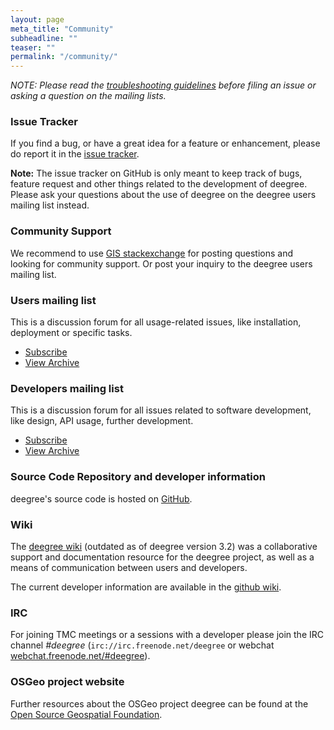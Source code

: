 ```yaml
---
layout: page
meta_title: "Community"
subheadline: ""
teaser: ""
permalink: "/community/"
---
```


<em>NOTE: Please read the <a href="/community/guidelines">troubleshooting guidelines</a> before filing an issue or asking a question on the mailing lists.</em>

### Issue Tracker

If you find a bug, or have a great idea for a feature or enhancement, please do report it in the <a href="https://github.com/deegree/deegree3/issues">issue tracker</a>.

**Note:** The issue tracker on GitHub is only meant to keep track of bugs, feature request and other things related to the development of deegree. Please ask your questions about the use of deegree on the deegree users mailing list instead.

### Community Support 

We recommend to use <a href="https://gis.stackexchange.com/questions/tagged/deegree">GIS stackexchange</a> for posting questions and looking for community support. Or post your inquiry to the deegree users mailing list.

### Users mailing list

This is a discussion forum for all usage-related issues, like installation, deployment or specific tasks.

  * <a href="https://lists.sourceforge.net/lists/listinfo/deegree-users">Subscribe</a>
  * <a href="http://sourceforge.net/mailarchive/forum.php?forum_name=deegree-users">View Archive</a>

### Developers mailing list

This is a discussion forum for all issues related to software development, like design, API usage, further development.

  * <a href="https://lists.sourceforge.net/lists/listinfo/deegree-devel">Subscribe</a>
  * <a href="http://sourceforge.net/mailarchive/forum.php?forum_name=deegree-devel">View Archive</a>

### Source Code Repository and developer information

deegree's source code is hosted on <a href="https://github.com/deegree/deegree3">GitHub</a>.

### Wiki

The <a href="http://wiki.deegree.org/">deegree wiki</a>&nbsp;(outdated as of deegree version 3.2) was a collaborative support and documentation resource for the deegree project, as well as a means of communication between users and developers. 

The current developer information are available in the <a href="https://github.com/deegree/deegree3/wiki">github wiki</a>.

### IRC

For joining TMC meetings or a sessions with a developer please join the IRC channel *#deegree* (`irc://irc.freenode.net/deegree` or webchat <a href="https://webchat.freenode.net/#deegree">webchat.freenode.net/#deegree</a>).

### OSGeo project website

Further resources about the OSGeo project deegree can be found at the <a href="https://www.osgeo.org/projects/deegree/">Open Source Geospatial Foundation</a>.